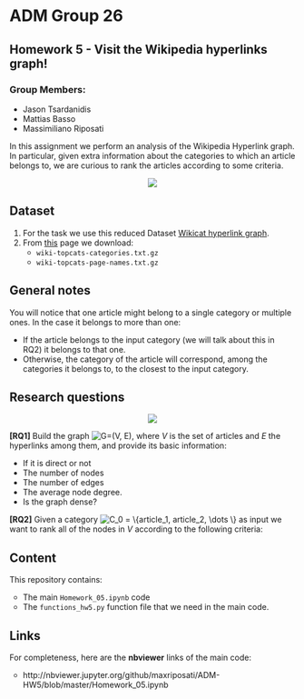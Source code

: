 # ADM Group 26
## Homework 5 - Visit the Wikipedia hyperlinks graph!

### Group Members:
 * Jason Tsardanidis
 * Mattias Basso
 * Massimiliano Riposati

In this assignment we perform an analysis of the Wikipedia Hyperlink graph. In particular, given extra information about the categories to which an article belongs to, we are curious to rank the articles according to some criteria. 

<div style="text-align:center"><img src ="https://cryptobriefing.com/wp-content/uploads/2018/04/Wikipedia-and-Request-Network-enable-donors-to-donate-in-cryptocurrency.jpg" /></div>

## Dataset

1.  For the task we use this reduced Dataset [Wikicat hyperlink graph](https://drive.google.com/file/d/1ghPJ4g6XMCUDFQ2JPqAVveLyytG8gBfL/view?usp=sharing).  
2.  From [this](https://snap.stanford.edu/data/wiki-topcats.html) page we download:
	-  `wiki-topcats-categories.txt.gz`
	-  `wiki-topcats-page-names.txt.gz`

## General notes

You will notice that one article might belong to a single category or multiple ones. In the case it belongs to more than one:

* If the article belongs to the input category (we will talk about this in RQ2) it belongs to that one.
* Otherwise, the category of the article will correspond, among the categories it belongs to, to the closest to the input category.


## Research questions

<div style="text-align:center"><img src ="http://allywebs.com/images/social_networking.png" /></div>

**[RQ1]** Build the graph <img src="https://latex.codecogs.com/gif.latex?G=(V,&space;E)" title="G=(V, E)" />, where *V* is the set of articles and *E* the hyperlinks among them, and provide its basic information:
 
- If it is direct or not                             
- The number of nodes                                
- The number of edges                                
- The average node degree.			     
- Is the graph dense?                                


**[RQ2]** Given a category <img src="https://latex.codecogs.com/gif.latex?C_0&space;=&space;\{article_1,&space;article_2,&space;\dots&space;\}" title="C_0 = \{article_1, article_2, \dots \}" /> as input we want to rank all of the nodes in *V* according to the following criteria:

## Content
This repository contains:

  <ul>
  	<li type="circle">The main <code>Homework_05.ipynb</code> code</li>
  	<li type="circle">The <code>functions_hw5.py</code> function file that we need in the main code.</li>
  </ul>
  
## Links
For completeness, here are the <b>nbviewer</b> links of the main code:
 
 <ul>
 	<li type="circle">http://nbviewer.jupyter.org/github/maxriposati/ADM-HW5/blob/master/Homework_05.ipynb</li>
 </ul>



